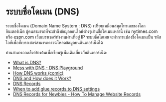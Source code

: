 # ระบบชื่อโดเมน (DNS)

ระบบชื่อโดเมน (Domain Name System : DNS) เปรียบเหมือนสมุดโทรเลขของโลกอินเตอร์เน็ต ผู้คนสามารถที่จะเข้าถึงข้อมูลออนไลน์ต่างๆผ่านชื่อโดเมนเหล่านี้ เช่น nytimes.com หรือ espn.com เว็บเบราเซอร์ทำงานผ่านที่อยู่ IP ระบบชื่อโดเมนจะทำการแปลงชื่อโดเมนเป็น รหัสไอพีเพื่อที่เบราเซอร์สามารถดาวน์โหลดข้อมูลบนอินเตอร์เน็ตได้

ท่านสามารถกดลิ้งค์ข้างต้นเพื่อเรียนรู้เพิ่มเติมเกี่ยวกับอินเตอร์เน็ต: 

- [What is DNS?](https://www.cloudflare.com/en-gb/learning/dns/what-is-dns/)
- [Mess with DNS - DNS Playground](https://messwithdns.net/)
- [How DNS works (comic)](https://howdns.works/)
- [DNS and How does it Work?](https://www.youtube.com/watch?v=Wj0od2ag5sk)
- [DNS Records](https://www.youtube.com/watch?v=7lxgpKh_fRY)
- [When to add glue records to DNS settings](https://www.youtube.com/watch?v=e48AyJOA9W8)
- [DNS Records for Newbies - How To Manage Website Records](https://www.youtube.com/watch?v=YV5tkQYcvfg)
